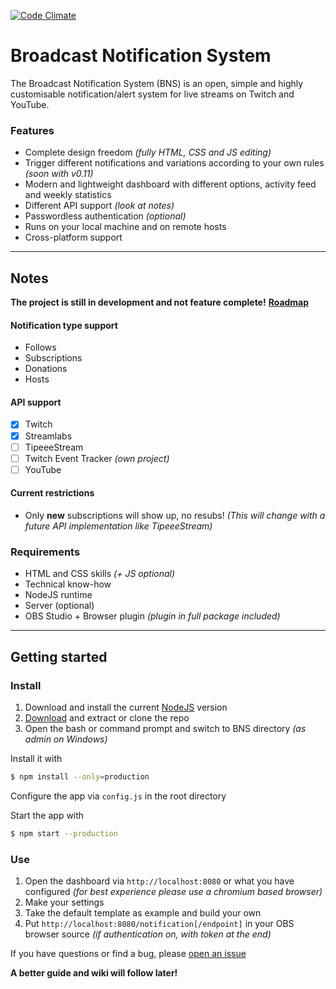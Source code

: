 [![Code Climate](https://codeclimate.com/github/Morphy2k/broadcast-notification-system.png)](https://codeclimate.com/github/Morphy2k/broadcast-notification-system)

# Broadcast Notification System
The Broadcast Notification System (BNS) is an open, simple and highly customisable notification/alert system for live streams on Twitch and YouTube.

### Features
-   Complete design freedom *(fully HTML, CSS and JS editing)*
-   Trigger different notifications and variations according to your own rules *(soon with v0.11)*
-   Modern and lightweight dashboard with different options, activity feed and weekly statistics
-   Different API support *(look at notes)*
-   Passwordless authentication *(optional)*
-   Runs on your local machine and on remote hosts
-   Cross-platform support

---

## Notes

**The project is still in development and not feature complete!**
**[Roadmap](https://github.com/Morphy2k/broadcast-notification-system/projects)**

#### Notification type support
-   Follows
-   Subscriptions
-   Donations
-   Hosts

#### API support
-   [x] Twitch
-   [x] Streamlabs
-   [ ] TipeeeStream
-   [ ] Twitch Event Tracker *(own project)*
-   [ ] YouTube

#### Current restrictions
-   Only **new** subscriptions will show up, no resubs! *(This will change with a future API implementation like TipeeeStream)*

### Requirements
-   HTML and CSS skills *(+ JS optional)*
-   Technical know-how
-   NodeJS runtime
-   Server (optional)
-   OBS Studio + Browser plugin *(plugin in full package included)*

---

## Getting started

### Install

1.  Download and install the current [NodeJS](https://nodejs.org) version
2.  [Download](https://github.com/Morphy2k/broadcast-notification-system/releases/latest) and extract or clone the repo
3.  Open the bash or command prompt and switch to BNS directory *(as admin on Windows)*

Install it with
```bash
$ npm install --only=production
```
Configure the app via `config.js` in the root directory

Start the app with
```bash
$ npm start --production
```

### Use

1.  Open the dashboard via `http://localhost:8080` or what you have configured *(for best experience please use a chromium based browser)*
2.  Make your settings
3.  Take the default template as example and build your own
4.  Put `http://localhost:8080/notification[/endpoint]` in your OBS browser source *(if authentication on, with token at the end)*

If you have questions or find a bug, please [open an issue](https://github.com/Morphy2k/broadcast-notification-system/issues/new)

**A better guide and wiki will follow later!**
